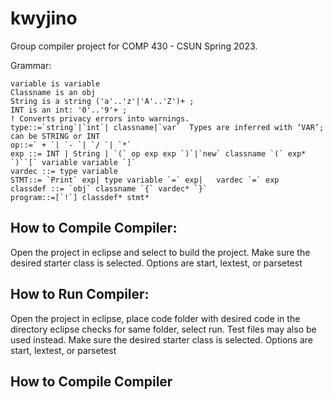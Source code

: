 # kwyjino
Group compiler project for COMP 430 - CSUN Spring 2023.

Grammar:
```
variable is variable
Classname is an obj
String is a string ('a'..'z'|'A'..'Z')+ ;
INT is an int: '0'..'9'+ ;
! Converts privacy errors into warnings.
type::=`string`|`int`| classname|`var`	Types are inferred with ‘VAR’; can be STRING or INT
op::=` + `| `- `| `/ `| `*`
exp ::= INT | String | `(` op exp exp `)`|`new` classname `(` exp* `)``[` variable variable `]`
vardec ::= type variable
STMT::= `Print` exp| type variable `=` exp|   vardec `=` exp
classdef ::= `obj` classname `{` vardec* `}`
program::=[`!`] classdef* stmt*

```
## How to Compile Compiler:
 Open the project in eclipse and select to build the project. Make sure the desired starter class is selected. Options are start, lextest, or parsetest
 
## How to Run Compiler:
Open the project in eclipse, place code folder with desired code in the directory eclipse checks for same folder, select run. Test files may also be used instead. Make sure the desired starter class is selected. Options are start, lextest, or parsetest
## How to Compile Compiler
